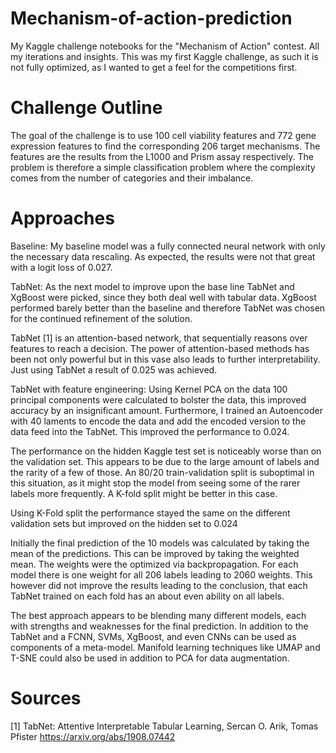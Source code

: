 # Mechanism-of-action-prediction
My Kaggle challenge notebooks for the "Mechanism of Action" contest. All my iterations and insights. This was my first Kaggle challenge, as such it is not fully optimized, as I wanted to get a feel for the competitions first.

# Challenge Outline

The goal of the challenge is to use 100 cell viability features and 772 gene expression features to find the corresponding 206 target mechanisms. The features are the results from the L1000 and Prism assay respectively. The problem is therefore a simple classification problem where the complexity comes from the number of categories and their imbalance. 

# Approaches
Baseline: My baseline model was a fully connected neural network with only the necessary data rescaling. As expected, the results were not that great with a logit loss of 0.027.

TabNet: As the next model to improve upon the base line TabNet and XgBoost were picked, since they both deal well with tabular data. XgBoost performed barely better than the baseline and therefore TabNet was chosen for the continued refinement of the solution. 

TabNet [1] is an attention-based network, that sequentially reasons over features to reach a decision. The power of attention-based methods has been not only powerful but in this vase also leads to further interpretability. Just using TabNet a result of 0.025 was achieved. 

TabNet with feature engineering: Using Kernel PCA on the data 100 principal components were calculated to bolster the data, this improved accuracy by an insignificant amount. Furthermore, I trained an Autoencoder with 40 laments to encode the data and add the encoded version to the data feed into the TabNet. This improved the performance to 0.024. 

The performance on the hidden Kaggle test set is noticeably worse than on the validation set. This appears to be due to the large amount of labels and the rarity of a few of those. An 80/20 train-validation split is suboptimal in this situation, as it might stop the model from seeing some of the rarer labels more frequently. A K-fold split might be better in this case. 

Using K-Fold split the performance stayed the same on the different validation sets but improved on the hidden set to 0.024

Initially the final prediction of the 10 models was calculated by taking the mean of the predictions. This can be improved by taking the weighted mean. The weights were the optimized via backpropagation. For each model there is one weight for all 206 labels leading to 2060 weights. This however did not improve the results leading to the conclusion, that each TabNet trained on each fold has an about even ability on all labels.

The best approach appears to be blending many different models, each with strengths and weaknesses for the final prediction. In addition to the TabNet and a FCNN, SVMs, XgBoost, and even CNNs can be used as components of a meta-model. Manifold learning techniques like UMAP and T-SNE could also be used in addition to PCA for data augmentation.


# Sources

[1] TabNet: Attentive Interpretable Tabular Learning, Sercan O. Arik, Tomas Pfister https://arxiv.org/abs/1908.07442
